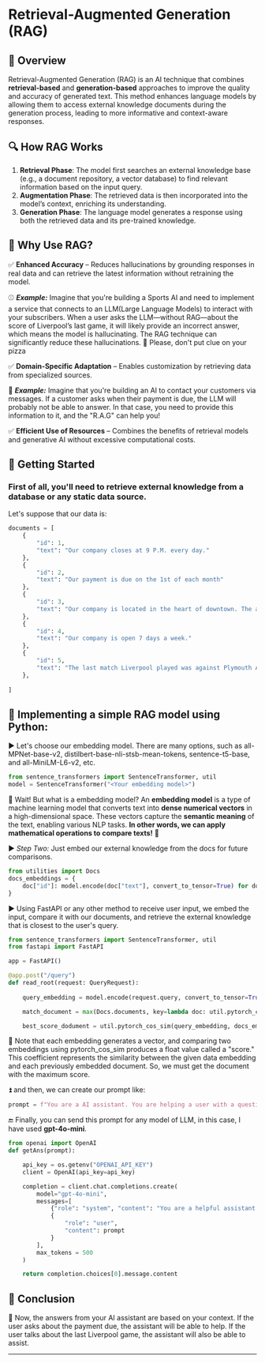 # Retrieval-Augmented Generation (RAG)

## 📌 Overview
Retrieval-Augmented Generation (RAG) is an AI technique that combines **retrieval-based** and **generation-based** approaches to improve the quality and accuracy of generated text. This method enhances language models by allowing them to access external knowledge documents during the generation process, leading to more informative and context-aware responses.

## 🔍 How RAG Works
1. **Retrieval Phase**: The model first searches an external knowledge base (e.g., a document repository, a vector database) to find relevant information based on the input query.
2. **Augmentation Phase**: The retrieved data is then incorporated into the model’s context, enriching its understanding.
3. **Generation Phase**: The language model generates a response using both the retrieved data and its pre-trained knowledge.

## 📌 Why Use RAG?
✅ **Enhanced Accuracy** – Reduces hallucinations by grounding responses in real data and can retrieve the latest information without retraining the model.

⚾ ***Example:*** Imagine that you're building a Sports AI and need to implement a service that connects to an LLM(Large Language Models) to interact with your subscribers. When a user asks the LLM—without RAG—about the score of Liverpool’s last game, it will likely provide an incorrect answer, which means the model is hallucinating. The RAG technique can significantly reduce these hallucinations.
🤡 Please, don't put clue on your pizza
 
✅ **Domain-Specific Adaptation** – Enables customization by retrieving data from specialized sources.  

📲 ***Example:*** Imagine that you're building an AI to contact your customers via messages. If a customer asks when their payment is due, the LLM will probably not be able to answer. In that case, you need to provide this information to it, and the "R.A.G" can help you!

✅ **Efficient Use of Resources** – Combines the benefits of retrieval models and generative AI without excessive computational costs.

## 🚀 Getting Started

### First of all, you'll need to retrieve external knowledge from a database or any static data source.
Let's suppose that our data is:

```python
documents = [
    {
        "id": 1,
        "text": "Our company closes at 9 P.M. every day."
    },
    {
        "id": 2,
        "text": "Our payment is due on the 1st of each month"
    },
    {
        "id": 3,
        "text": "Our company is located in the heart of downtown. The address is 123 Main St."
    },
    {
        "id": 4,
        "text": "Our company is open 7 days a week."
    },
    {
        "id": 5,
        "text": "The last match Liverpool played was against Plymouth Argyle, and Liverpool lost 1-0."
    },
    
]
```
## 🐍 Implementing a simple RAG model using Python:

▶️ Let's choose our embedding model. There are many options, such as all-MPNet-base-v2, distilbert-base-nli-stsb-mean-tokens, sentence-t5-base, and all-MiniLM-L6-v2, etc.

```python
from sentence_transformers import SentenceTransformer, util
model = SentenceTransformer("<Your embedding model>")
```

🛑 Wait! But what is a embedding model? 
An **embedding model** is a type of machine learning model that converts text into **dense numerical vectors** in a high-dimensional space. These vectors capture the **semantic meaning** of the text, enabling various NLP tasks.
 **In other words, we can apply mathematical operations to compare texts!** 🧮

▶️ *Step Two:* Just embed our external knowledge from the docs for future comparisons.

```python
from utilities import Docs
docs_embeddings = {
    doc["id"]: model.encode(doc["text"], convert_to_tensor=True) for doc in Docs.documents
}
```

▶️ Using FastAPI or any other method to receive user input, we embed the input, compare it with our documents, and retrieve the external knowledge that is closest to the user's query.
```python
from sentence_transformers import SentenceTransformer, util
from fastapi import FastAPI

app = FastAPI()

@app.post("/query")
def read_root(request: QueryRequest):
 
    query_embedding = model.encode(request.query, convert_to_tensor=True)

    match_document = max(Docs.documents, key=lambda doc: util.pytorch_cos_sim(query_embedding, docs_embeddings[doc["id"]]))

    best_score_dodument = util.pytorch_cos_sim(query_embedding, docs_embeddings[match_document["id"]])
```
📓 Note that each embedding generates a vector, and comparing two embeddings using pytorch_cos_sim produces a float value called a "score." This coefficient represents the similarity between the given data embedding and each previously embedded document. So, we must get the document with the maximum score.

⏫ and then, we can create our prompt like: 

```python
prompt = f"You are a AI assistant. You are helping a user with a question. Your response must be based only on this document: '{match_document["text"]}' \nUser: " + request.query
```
🔚 Finally, you can send this prompt for any model of LLM, in this case, I have used **gpt-4o-mini**.

```python
from openai import OpenAI
def getAns(prompt):

    api_key = os.getenv("OPENAI_API_KEY")
    client = OpenAI(api_key=api_key)

    completion = client.chat.completions.create(
        model="gpt-4o-mini",
        messages=[
            {"role": "system", "content": "You are a helpful assistant."},
            {
                "role": "user",
                "content": prompt
            }
        ],
        max_tokens = 500
    )

    return completion.choices[0].message.content

```

## 💠 Conclusion
🥳 Now, the answers from your AI assistant are based on your context. If the user asks about the payment due, the assistant will be able to help. If the user talks about the last Liverpool game, the assistant will also be able to assist.

---
